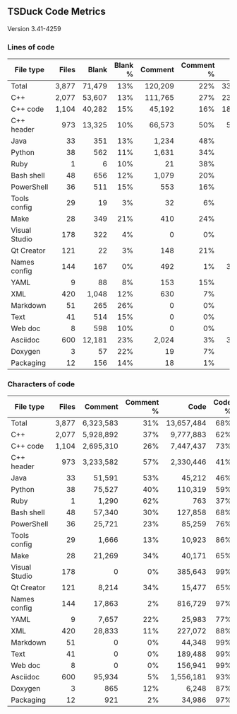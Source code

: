 ## TSDuck Code Metrics

Version 3.41-4259

### Lines of code

| File type     |      Files |      Blank |   Blank % |    Comment | Comment % |       Code |    Code % |      Total |
| ------------- | ---------: | ---------: | --------: | ---------: | --------: | ---------: | --------: | ---------: |
| Total         |      3,877 |     71,479 |       13% |    120,209 |       22% |    337,966 |       63% |    529,654 |
| C++           |      2,077 |     53,607 |       13% |    111,765 |       27% |    234,861 |       58% |    400,233 |
| C++ code      |      1,104 |     40,282 |       15% |     45,192 |       16% |    182,556 |       68% |    268,030 |
| C++ header    |        973 |     13,325 |       10% |     66,573 |       50% |     52,305 |       39% |    132,203 |
| Java          |         33 |        351 |       13% |      1,234 |       48% |        981 |       38% |      2,566 |
| Python        |         38 |        562 |       11% |      1,631 |       34% |      2,530 |       53% |      4,723 |
| Ruby          |          1 |          6 |       10% |         21 |       38% |         28 |       50% |         55 |
| Bash shell    |         48 |        656 |       12% |      1,079 |       20% |      3,426 |       66% |      5,161 |
| PowerShell    |         36 |        511 |       15% |        553 |       16% |      2,305 |       68% |      3,369 |
| Tools config  |         29 |         19 |        3% |         32 |        6% |        442 |       89% |        493 |
| Make          |         28 |        349 |       21% |        410 |       24% |        898 |       54% |      1,657 |
| Visual Studio |        178 |        322 |        4% |          0 |        0% |      7,161 |       95% |      7,483 |
| Qt Creator    |        121 |         22 |        3% |        148 |       21% |        527 |       75% |        697 |
| Names config  |        144 |        167 |        0% |        492 |        1% |     30,020 |       97% |     30,679 |
| YAML          |          9 |         88 |        8% |        153 |       15% |        755 |       75% |        996 |
| XML           |        420 |      1,048 |       12% |        630 |        7% |      6,421 |       79% |      8,099 |
| Markdown      |         51 |        265 |       26% |          0 |        0% |        742 |       73% |      1,007 |
| Text          |         41 |        514 |       15% |          0 |        0% |      2,868 |       84% |      3,382 |
| Web doc       |          8 |        598 |       10% |          0 |        0% |      5,025 |       89% |      5,623 |
| Asciidoc      |        600 |     12,181 |       23% |      2,024 |        3% |     37,867 |       72% |     52,072 |
| Doxygen       |          3 |         57 |       22% |         19 |        7% |        178 |       70% |        254 |
| Packaging     |         12 |        156 |       14% |         18 |        1% |        931 |       84% |      1,105 |

### Characters of code

| File type     |      Files |    Comment | Comment % |       Code |    Code % |      Total |
| ------------- | ---------: | ---------: | --------: | ---------: | --------: | ---------: |
| Total         |      3,877 |  6,323,583 |       31% | 13,657,484 |       68% | 20,052,591 |
| C++           |      2,077 |  5,928,892 |       37% |  9,777,883 |       62% | 15,760,386 |
| C++ code      |      1,104 |  2,695,310 |       26% |  7,447,437 |       73% | 10,183,029 |
| C++ header    |        973 |  3,233,582 |       57% |  2,330,446 |       41% |  5,577,357 |
| Java          |         33 |     51,591 |       53% |     45,212 |       46% |     97,154 |
| Python        |         38 |     75,527 |       40% |    110,319 |       59% |    186,432 |
| Ruby          |          1 |      1,290 |       62% |        763 |       37% |      2,059 |
| Bash shell    |         48 |     57,340 |       30% |    127,858 |       68% |    185,854 |
| PowerShell    |         36 |     25,721 |       23% |     85,259 |       76% |    111,491 |
| Tools config  |         29 |      1,666 |       13% |     10,923 |       86% |     12,608 |
| Make          |         28 |     21,269 |       34% |     40,171 |       65% |     61,789 |
| Visual Studio |        178 |          0 |        0% |    385,643 |       99% |    385,981 |
| Qt Creator    |        121 |      8,214 |       34% |     15,477 |       65% |     23,713 |
| Names config  |        144 |     17,863 |        2% |    816,729 |       97% |    834,759 |
| YAML          |          9 |      7,657 |       22% |     25,983 |       77% |     33,728 |
| XML           |        420 |     28,833 |       11% |    227,072 |       88% |    256,953 |
| Markdown      |         51 |          0 |        0% |     44,348 |       99% |     44,613 |
| Text          |         41 |          0 |        0% |    189,488 |       99% |    190,003 |
| Web doc       |          8 |          0 |        0% |    156,941 |       99% |    157,539 |
| Asciidoc      |        600 |     95,934 |        5% |  1,556,181 |       93% |  1,664,296 |
| Doxygen       |          3 |        865 |       12% |      6,248 |       87% |      7,170 |
| Packaging     |         12 |        921 |        2% |     34,986 |       97% |     36,063 |
